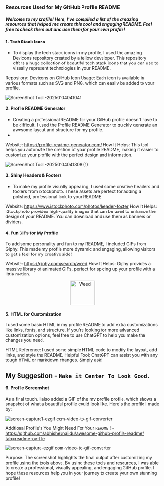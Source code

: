 ### Resources Used for My GitHub Profile README
##### Welcome to my profile! Here, I've compiled a list of the amazing resources that helped me create this cool and engaging README. Feel free to check them out and use them for your own profile!

#### 1. Tech Stack Icons
- To display the tech stack icons in my profile, I used the amazing Devicons repository created by a fellow developer. This repository offers a huge collection of beautiful tech stack icons that you can use to visually represent technologies in your README.

Repository: Devicons on GitHub
Icon Usage: Each icon is available in various formats such as SVG and PNG, which can easily be added to your profile.

![ScreenShot Tool -20250104041041](https://github.com/user-attachments/assets/12c67e34-0b7c-4fb1-8e50-2c631b7cbe17)

#### 2. Profile README Generator
- Creating a professional README for your GitHub profile doesn't have to be difficult. I used the Profile README Generator to quickly generate an awesome layout and structure for my profile.
- 
Website: https://profile-readme-generator.com/
How It Helps: This tool helps you automate the creation of your profile README, making it easier to customize your profile with the perfect design and information.

![ScreenShot Tool -20250104041308 (1)](https://github.com/user-attachments/assets/2964cee8-0447-4227-829b-90b946e76c48)

#### 3. Shiny Headers & Footers
- To make my profile visually appealing, I used some creative headers and footers from iStockphoto. These assets are perfect for adding a polished, professional look to your README.

Website: https://www.istockphoto.com/photos/header-footer
How It Helps: iStockphoto provides high-quality images that can be used to enhance the design of your README. You can download and use them as banners or dividers.

#### 4. Fun GIFs for My Profile
To add some personality and fun to my README, I included GIFs from Giphy. This made my profile more dynamic and engaging, allowing visitors to get a feel for my creative side!

Website: https://giphy.com/search/weed
How It Helps: Giphy provides a massive library of animated GIFs, perfect for spicing up your profile with a little motion.

<p align="center">
  <img 
    style="height: 80px; width: auto;" 
    src="https://media3.giphy.com/media/v1.Y2lkPTc5MGI3NjExZHIwNzBuMnR1Zjgyc2gwbzJ6bXUzdGViMTdudDQ2Njluam93ZHY2MiZlcD12MV9pbnRlcm5hbF9naWZfYnlfaWQmY3Q9cw/Y0K68Ebl0KghSQlDzA/giphy.webp" 
    alt="Weed" />
</p>

#### 5. HTML for Customization
I used some basic HTML in my profile README to add extra customizations like links, fonts, and structure. If you're looking for more advanced customization options, feel free to use ChatGPT to help you make the changes you need.

HTML Reference: I used some simple HTML code to modify the layout, add links, and style the README.
Helpful Tool: ChatGPT can assist you with any tough HTML or markdown changes. Simply ask!
## My Suggestion - `Make it Center To Look Good.`

#### 6. Profile Screenshot
As a final touch, I also added a GIF of the my profile profile, which shows a snapshot of what a beautiful profile could look like. Here's the profile I made by:

![screen-capture1-ezgif com-video-to-gif-converter](https://github.com/user-attachments/assets/a327b389-c35d-4258-8d67-503e4dc2070b)


Addtional Profile's You Might Need For Your `README` ! - https://github.com/abhisheknaiidu/awesome-github-profile-readme?tab=readme-ov-file

![screen-capture-ezgif com-video-to-gif-converter](https://github.com/user-attachments/assets/19c91c01-9a56-4b76-b484-f71ca304d621)

Purpose: The screenshot highlights the final output after customizing my profile using the tools above.
By using these tools and resources, I was able to create a professional, visually appealing, and engaging GitHub profile. I hope these resources help you in your journey to create your own stunning profile!
